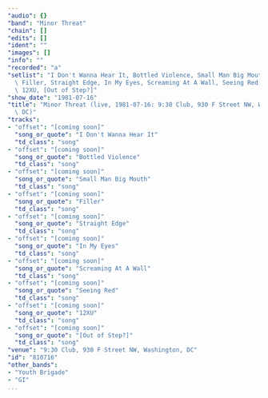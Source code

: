 ```yaml
---
"audio": {}
"band": "Minor Threat"
"chain": []
"edits": []
"ident": ""
"images": []
"info": ""
"recorded": "a"
"setlist": "I Don't Wanna Hear It, Bottled Violence, Small Man Big Mouth,\
  \ Filler, Straight Edge, In My Eyes, Screaming At A Wall, Seeing Red,\
  \ 12XU, [Out of Step?]"
"show_date": "1981-07-16"
"title": "Minor Threat (live, 1981-07-16: 9:30 Club, 930 F Street NW, Washington,\
  \ DC)"
"tracks":
- "offset": "[coming soon]"
  "song_or_quote": "I Don't Wanna Hear It"
  "td_class": "song"
- "offset": "[coming soon]"
  "song_or_quote": "Bottled Violence"
  "td_class": "song"
- "offset": "[coming soon]"
  "song_or_quote": "Small Man Big Mouth"
  "td_class": "song"
- "offset": "[coming soon]"
  "song_or_quote": "Filler"
  "td_class": "song"
- "offset": "[coming soon]"
  "song_or_quote": "Straight Edge"
  "td_class": "song"
- "offset": "[coming soon]"
  "song_or_quote": "In My Eyes"
  "td_class": "song"
- "offset": "[coming soon]"
  "song_or_quote": "Screaming At A Wall"
  "td_class": "song"
- "offset": "[coming soon]"
  "song_or_quote": "Seeing Red"
  "td_class": "song"
- "offset": "[coming soon]"
  "song_or_quote": "12XU"
  "td_class": "song"
- "offset": "[coming soon]"
  "song_or_quote": "[Out of Step?]"
  "td_class": "song"
"venue": "9:30 Club, 930 F Street NW, Washington, DC"
"id": "810716"
"other_bands":
- "Youth Brigade"
- "GI"
...
```


